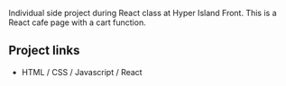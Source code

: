 Individual side project during React class at Hyper Island Front.
This is a React cafe page with a cart function.

## Project links
* HTML / CSS / Javascript / React
   
